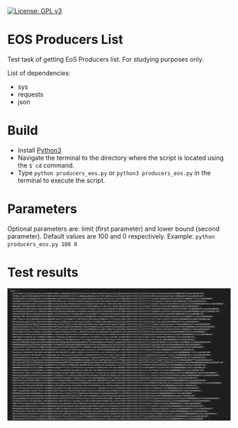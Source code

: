 [![License: GPL v3](https://img.shields.io/badge/License-GPLv3-blue.svg)](https://www.gnu.org/licenses/gpl-3.0)

# EOS Producers List

Test task of getting EoS Producers list. For studying purposes only.

List of dependencies:

* sys
* requests
* json

# Build

* Install [Python3](https://www.python.org/downloads/)
* Navigate the terminal to the directory where the script is located using the `$ cd` command.
* Type `python producers_eos.py` or `python3 producers_eos.py` in the terminal to execute the script.

# Parameters

Optional parameters are: limit (first parameter) and lower bound (second parameter). Default values are 100 and 0 respectively.
Example: `python producers_eos.py 100 0` 

# Test results

![Test results](test-results.png "Test results")